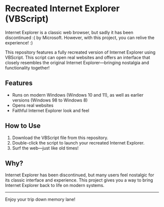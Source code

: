 # Recreated Internet Explorer (VBScript)

Internet Explorer is a classic web browser, but sadly it has been discontinued :( by Microsoft. However, with this project, you can relive the experience! :)

This repository features a fully recreated version of Internet Explorer using VBScript. This script can open real websites and offers an interface that closely resembles the original Internet Explorer—bringing nostalgia and functionality together!

## Features

- Runs on modern Windows (Windows 10 and 11), as well as earlier versions (Windows 98 to Windows 8)
- Opens real websites
- Faithful Internet Explorer look and feel

## How to Use

1. Download the VBScript file from this repository.
2. Double-click the script to launch your recreated Internet Explorer.
3. Surf the web—just like old times!

## Why?

Internet Explorer has been discontinued, but many users feel nostalgic for its classic interface and experience. This project gives you a way to bring Internet Explorer back to life on modern systems.

---

Enjoy your trip down memory lane!

